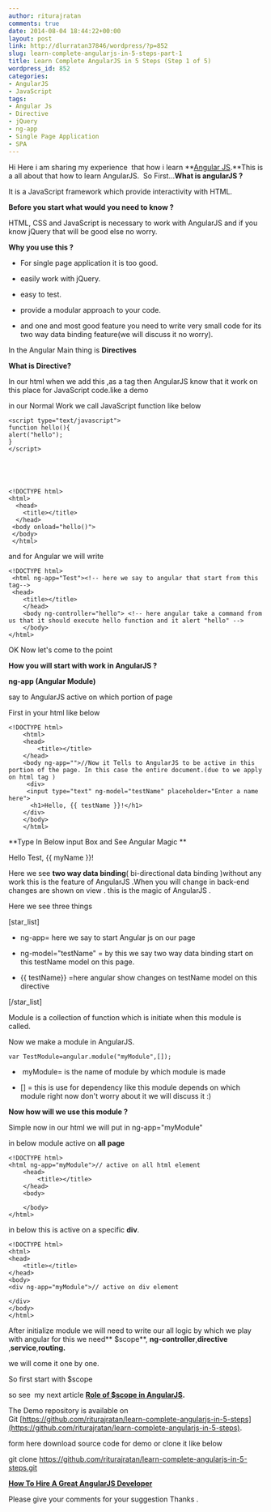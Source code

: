 ```yaml
---
author: riturajratan
comments: true
date: 2014-08-04 18:44:22+00:00
layout: post
link: http://dlurratan37846/wordpress/?p=852
slug: learn-complete-angularjs-in-5-steps-part-1
title: Learn Complete AngularJS in 5 Steps (Step 1 of 5)
wordpress_id: 852
categories:
- AngularJS
- JavaScript
tags:
- Angular Js
- Directive
- jQuery
- ng-app
- Single Page Application
- SPA
---
```



Hi Here i am sharing my experience  that how i learn **[Angular JS](https://angularjs.org/).**This is a all about that how to learn AngularJS.  So First...**What is angularJS ?**

It is a JavaScript framework which provide interactivity with HTML.

**Before you start what would you need to know ?**

HTML, CSS and JavaScript is necessary to work with AngularJS and if you know jQuery that will be good else no worry.

**Why you use this ?**



	
  * For single page application it is too good.

	
  * easily work with jQuery.

	
  * easy to test.

	
  * provide a modular approach to your code.

	
  * and one and most good feature you need to write very small code for its two way data binding feature(we will discuss it no worry). 


In the Angular Main thing is **Directives**

**What is Directive?**

In our html when we add this ,as a tag then AngularJS know that it work on this place for JavaScript code.like a demo

in our Normal Work we call JavaScript function like below

    
    <script type="text/javascript">
    function hello(){
    alert("hello");
    }
    </script>




    
    <!DOCTYPE html>
    <html>
      <head>
     	<title></title>
      </head>
     <body onload="hello()">
     </body>
     </html>


and for Angular we will write

    
    <!DOCTYPE html>
     <html ng-app="Test"><!-- here we say to angular that start from this tag-->
     <head>
    	<title></title>
    	</head>
    	<body ng-controller="hello"> <!-- here angular take a command from us that it should execute hello function and it alert "hello" -->
    	</body>
    </html>


OK Now let's come to the point 

**How you will start with work in AngularJS ?**

**ng-app (Angular Module)**

say to AngularJS active on which portion of page

First in your html like below

    
    <!DOCTYPE html>
    	<html>
    	<head>
    		<title></title>
    	</head>
    	<body ng-app="">//Now it Tells to AngularJS to be active in this portion of the page. In this case the entire document.(due to we apply on html tag )
    	 <div>
    	 <input type="text" ng-model="testName" placeholder="Enter a name here">
          <h1>Hello, {{ testName }}!</h1> 
    	</div>
    	</body>
    	</html>






**Type In Below input Box and See Angular Magic **



Hello Test, {{ myName }}!




Here we see **two way data binding**( bi-directional data binding )without any work this is the feature of AngularJS .When you will change in back-end changes are shown on view . this is the magic of AngularJS .

Here we see three things

[star_list]



	
  * ng-app= here we say to start Angular js on our page

	
  * ng-model="testName" = by this we say two way data binding start on this testName model on this page.

	
  * {{ testName}} =here angular show changes on testName model on this directive


[/star_list]

Module is a collection of function which is initiate when this module is called.

Now we make a module in AngularJS.

    
    var TestModule=angular.module("myModule",[]);





	
  *  myModule= is the name of module by which module is made

	
  * [] = this is use for dependency like this module depends on which module right now don't worry about it we will discuss it :)


**Now how will we use this module ?**

Simple now in our html we will put in ng-app="myModule"

in below module active on **all page**

    
    <!DOCTYPE html>
    <html ng-app="myModule">// active on all html element
    	<head>
    		<title></title>
    	</head>
    	<body>
    
    	</body>
    </html>


in below this is active on a specific **div**.

    
    <!DOCTYPE html>
    <html>
    <head>
    	<title></title>
    </head>
    <body>
    <div ng-app="myModule">// active on div element
    
    </div>
    </body>
    </html>


After initialize module we will need to write our all logic by which we play with angular for this we need** $scope**, **ng-controller**,**directive** ,**service**,**routing.**

we will come it one by one.

So first start with $scope

so see  my next article **[Role of $scope in AngularJS](http://maddyzone.com/angularjs/javascript/learn-complete-angularjs-5-steps-step-2-5).**

The Demo repository is available on Git [https://github.com/riturajratan/learn-complete-angularjs-in-5-steps](https://github.com/riturajratan/learn-complete-angularjs-in-5-steps).

form here download source code for demo or clone it like below

git clone https://github.com/riturajratan/learn-complete-angularjs-in-5-steps.git

**[How To Hire A Great AngularJS Developer](https://www.toptal.com/angular-js#hiring-guide)**

Please give your comments for your suggestion Thanks .
